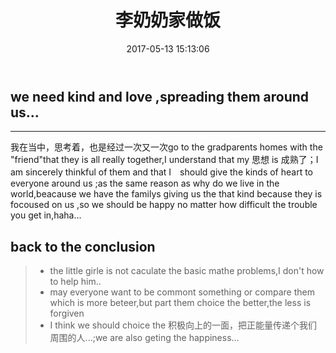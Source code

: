﻿---
layout: post
title: "李奶奶家做饭"
date: 2017-05-13 15:13:06 
description: "思绪很多，但总结了一下，归结为两点"
tag: thinks
---

## we need kind and love ,spreading  them around us...

------

我在当中，思考着，也是经过一次又一次go to the gradparents homes with the "friend"that they is all really together,I understand that my 思想 is 成熟了；I am sincerely thinkful of them and that I　should give the kinds of heart to everyone around us ;as the same reason  as  why do we live in the world,beacause we have the familys giving us the that kind because they is focoused on us ,so we should be happy no matter how difficult the trouble you get in,haha...

## back to the conclusion
> * the little girle is not caculate the basic mathe problems,I don't  how to help him..
> * may everyone want to be commont something or compare them which is more beteer,but part them choice the better,the less is forgiven 
> * I think we should choice  the 积极向上的一面，把正能量传递个我们周围的人...;we are also geting the happiness...





